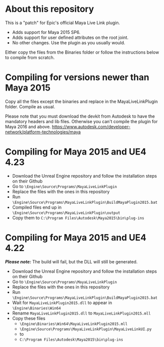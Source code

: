 # About this repository
This is a "patch" for Epic's official Maya Live Link plugin.

* Adds support for Maya 2015 SP6.
* Adds support for user defined attributes on the root joint.
* No other changes. Use the plugin as you usually would.

Either copy the files from the Binaries folder or follow the instructions below to compile from scratch.

# Compiling for versions newer than Maya 2015
Copy all the files except the binaries and replace in the MayaLiveLinkPlugin folder. Compile as usual.

Please note that you must download the devkit from Autodesk to have the mandatory headers and lib files. Otherwise you can't compile the plugin for Maya 2016 and above.
https://www.autodesk.com/developer-network/platform-technologies/maya

# Compiling for Maya 2015 and UE4 4.23
* Download the Unreal Engine repository and follow the installation steps on their Github
* Go to `\Engine\Source\Programs\MayaLiveLinkPlugin`
* Replace the files with the ones in this repository
* Run `\Engine\Source\Programs\MayaLiveLinkPlugin\BuildMayaPlugin2015.bat`
* Compiled files end up in `\Engine\Source\Programs\MayaLiveLinkPlugin\output`
* Copy them to `C:\Program Files\Autodesk\Maya2015\bin\plug-ins`

# Compiling for Maya 2015 and UE4 4.22
***Please note:*** The build will fail, but the DLL will still be generated.

* Download the Unreal Engine repository and follow the installation steps on their Github
* Go to `\Engine\Source\Programs\MayaLiveLinkPlugin`
* Replace the files with the ones in this repository
* Run `\Engine\Source\Programs\MayaLiveLinkPlugin\BuildMayaPlugin2015.bat`
* Wait for `MayaLiveLinkPlugin2015.dll` to appear in `\Engine\Binaries\Win64`
* Rename `MayaLiveLinkPlugin2015.dll` to `MayaLiveLinkPlugin2015.mll`
* Copy these files 
    * `\Engine\Binaries\Win64\MayaLiveLinkPlugin2015.mll`
    * `\Engine\Source\Programs\MayaLiveLinkPlugin\MayaLiveLinkUI.py` 
    * to
    * `C:\Program Files\Autodesk\Maya2015\bin\plug-ins`